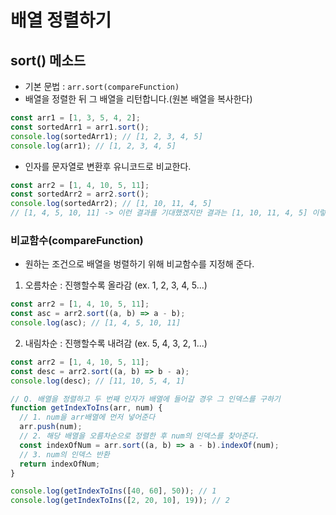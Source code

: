 # 배열 정렬하기

## sort() 메소드

- 기본 문법 : `arr.sort(compareFunction)`
- 배열을 정렬한 뒤 그 배열을 리턴합니다.(원본 배열을 복사한다)

```javascript
const arr1 = [1, 3, 5, 4, 2];
const sortedArr1 = arr1.sort();
console.log(sortedArr1); // [1, 2, 3, 4, 5]
console.log(arr1); // [1, 2, 3, 4, 5]
```

- 인자를 문자열로 변환후 유니코드로 비교한다.

```javascript
const arr2 = [1, 4, 10, 5, 11];
const sortedArr2 = arr2.sort();
console.log(sortedArr2); // [1, 10, 11, 4, 5]
// [1, 4, 5, 10, 11] -> 이런 결과를 기대했겠지만 결과는 [1, 10, 11, 4, 5] 이렇게 나온다
```

### 비교함수(compareFunction)

- 원하는 조건으로 배열을 벙렬하기 위해 비교함수를 지정해 준다.

1. 오름차순 : 진행할수록 올라감 (ex. 1, 2, 3, 4, 5...)

```javascript
const arr2 = [1, 4, 10, 5, 11];
const asc = arr2.sort((a, b) => a - b);
console.log(asc); // [1, 4, 5, 10, 11]
```

2. 내림차순 : 진행할수록 내려감 (ex. 5, 4, 3, 2, 1...)

```javascript
const arr2 = [1, 4, 10, 5, 11];
const desc = arr2.sort((a, b) => b - a);
console.log(desc); // [11, 10, 5, 4, 1]
```

```javascript
// Q. 배열을 정렬하고 두 번째 인자가 배열에 들어갈 경우 그 인덱스를 구하기
function getIndexToIns(arr, num) {
  // 1. num을 arr배열에 먼저 넣어준다
  arr.push(num);
  // 2. 해당 배열을 오름차순으로 정렬한 후 num의 인덱스를 찾아준다.
  const indexOfNum = arr.sort((a, b) => a - b).indexOf(num);
  // 3. num의 인덱스 반환
  return indexOfNum;
}

console.log(getIndexToIns([40, 60], 50)); // 1
console.log(getIndexToIns([2, 20, 10], 19)); // 2
```
